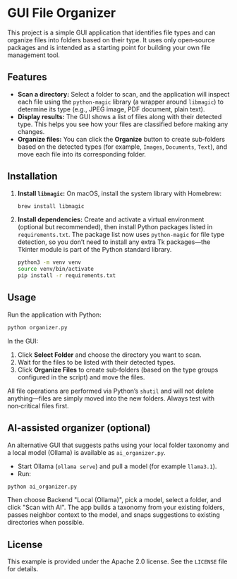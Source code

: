 # GUI File Organizer

This project is a simple GUI application that identifies file types and can
organize files into folders based on their type.  It uses only open‑source
packages and is intended as a starting point for building your own file
management tool.

## Features

* **Scan a directory:** Select a folder to scan, and the application will
  inspect each file using the `python‑magic` library (a wrapper around
  `libmagic`) to determine its type (e.g., JPEG image, PDF document,
  plain text).
* **Display results:** The GUI shows a list of files along with their
  detected type.  This helps you see how your files are classified before
  making any changes.
* **Organize files:** You can click the **Organize** button to create
  sub‑folders based on the detected types (for example, `Images`,
  `Documents`, `Text`), and move each file into its corresponding folder.

## Installation

1. **Install `libmagic`:** On macOS, install the system library with Homebrew:
   ```sh
   brew install libmagic
   ```

2. **Install dependencies:** Create and activate a virtual environment (optional
   but recommended), then install Python packages listed in
   `requirements.txt`.  The package list now uses `python‑magic` for
   file type detection, so you don’t need to install any extra Tk
   packages—the Tkinter module is part of the Python standard library.
   ```sh
   python3 -m venv venv
   source venv/bin/activate
   pip install -r requirements.txt
   ```

## Usage

Run the application with Python:

```sh
python organizer.py
```

In the GUI:

1. Click **Select Folder** and choose the directory you want to scan.
2. Wait for the files to be listed with their detected types.
3. Click **Organize Files** to create sub‑folders (based on the type groups
   configured in the script) and move the files.

All file operations are performed via Python’s `shutil` and will not delete
anything—files are simply moved into the new folders.  Always test with
non‑critical files first.

## AI‑assisted organizer (optional)

An alternative GUI that suggests paths using your local folder taxonomy and a local model (Ollama) is available as `ai_organizer.py`.

- Start Ollama (`ollama serve`) and pull a model (for example `llama3.1`).
- Run:

```sh
python ai_organizer.py
```

Then choose Backend "Local (Ollama)", pick a model, select a folder, and click "Scan with AI". The app builds a taxonomy from your existing folders, passes neighbor context to the model, and snaps suggestions to existing directories when possible.

## License

This example is provided under the Apache 2.0 license.  See the `LICENSE`
file for details.